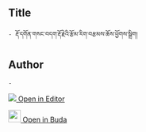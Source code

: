 ## Title
	- རྡོ་དགོན་གསང་བདག་རྡོ་རྗེའི་རྩོམ་རིག་བརྩམས་ཆོས་ཕྱོགས་སྒྲིག།

## Author
	- 



[<img src="https://img.icons8.com/color/25/000000/edit-property.png"> Open in Editor](http://editor.openpecha.org/P004504)

[<img width="25" src="https://library.bdrc.io/icons/BUDA-small.svg"> Open in Buda](https://library.bdrc.io/show/bdr:IE0OPP004504)
